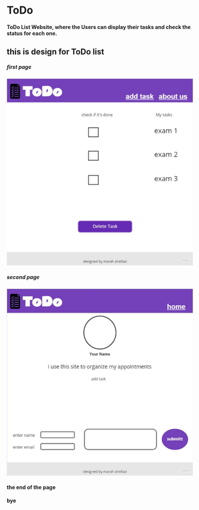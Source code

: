 # ToDo
#### ToDo List Website, where the Users can display their tasks and check the status for each one.

## this is design for ToDo list 
#####  first page

![alttex](/assets\homePage.jpg) 
 
#####  second page

![alttex](/assets\aboutPage.jpg)

#### the end of the page 
#### bye
